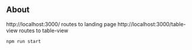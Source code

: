 ## About
http://localhost:3000/ routes to landing page
http://localhost:3000/table-view routes to table-view

``npm run start``